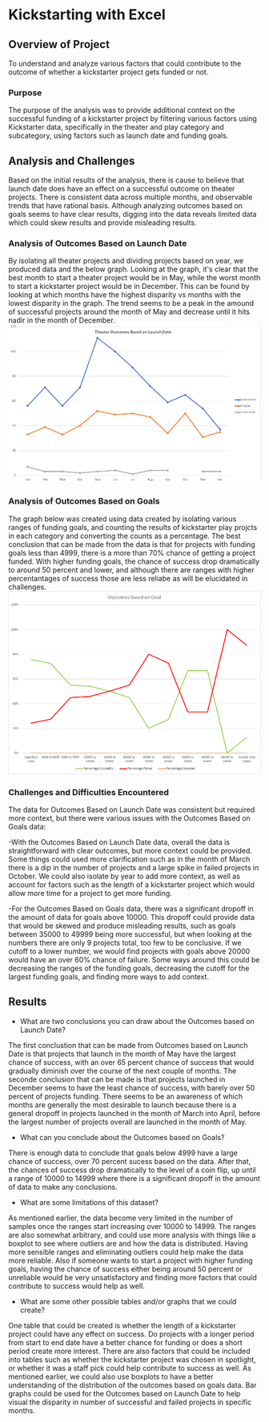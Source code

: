 # Kickstarting with Excel

## Overview of Project

To understand and analyze various factors that could contribute to the outcome of whether a kickstarter project gets funded or not.

### Purpose

The purpose of the analysis was to provide additional context on the successful funding of a kickstarter project by filtering various factors using Kickstarter data, specifically in the theater and play category and subcategory, using factors such as launch date and funding goals.

## Analysis and Challenges

Based on the initial results of the analysis, there is cause to believe that launch date does have an effect on a successful outcome on theater projects. There is consistent data across multiple months, and observable trends that have rational basis. Although analyzing outcomes based on goals seems to have clear results, digging into the data reveals limited data which could skew results and provide misleading results.

### Analysis of Outcomes Based on Launch Date

By isolating all theater projects and dividing projects based on year, we produced data and the below graph. Looking at the graph, it's clear that the best month to start a theater project would be in May, while the worst month to start a kickstarter project would be in December. This can be found by looking at which months have the highest disparity vs months with the lowest disparity in the graph. The trend seems to be a peak in the amound of successful projects around the month of May and decrease until it hits nadir in the month of December.
![Image of OBLD](https://github.com/DavidFGitH/kickstarter-analysis/blob/91f3179a37d1e824ca2dce13738aa6b018780557/resources/Theater_Outcomes_vs_Launch.png)

### Analysis of Outcomes Based on Goals

The graph below was created using data created by isolating various ranges of funding goals, and counting the results of kickstarter play projcts in each category and converting the counts as a percentage. The best conclusion that can be made from the data is that for projects with funding goals less than 4999, there is a more than 70% chance of getting a project funded. With higher funding goals, the chance of success drop dramatically to around 50 percent and lower, and although there are ranges with higher percentantages of success those are less reliabe as will be elucidated in challenges. 
![Image of OBG](https://github.com/DavidFGitH/kickstarter-analysis/blob/91f3179a37d1e824ca2dce13738aa6b018780557/resources/Outcomes_vs_Goals.png)

### Challenges and Difficulties Encountered

The data for Outcomes Based on Launch Date was consistent but required more context, but there were various issues with the Outcomes Based on Goals data:

-With the Outcomes Based on Launch Date data, overall the data is straightforward with clear outcomes, but more context could be provided. Some things could used more clarification such as in the month of March there is a dip in the number of projects and a large spike in failed projects in October. We could also isolate by year to add more context, as well as account for factors such as the length of a kickstarter project which would allow more time for a project to get more funding.

-For the Outcomes Based on Goals data, there was a significant dropoff in the amount of data for goals above 10000. This dropoff could provide data that would be skewed and produce misleading results, such as goals between 35000 to 49999 being more successful, but when looking at the numbers there are only 9 projects total, too few to be conclusive. If we cutoff to a lower number, we would find projects with goals above 20000 would have an over 60% chance of failure. Some ways around this could be decreasing the ranges of the funding goals, decreasing the cutoff for the largest funding goals, and finding more ways to add context.

## Results

- What are two conclusions you can draw about the Outcomes based on Launch Date?

The first conclustion that can be made from Outcomes based on Launch Date is that projects that launch in the month of May have the largest chance of success, with an over 65 percent chance of success that would gradually diminish over the course of the next couple of months. The seconde conclusion that can be made is that projects launched in December seems to have the least chance of success, with barely over 50 percent of projects funding. There seems to be an awareness of which months are generally the most desirable to launch because there is a general dropoff in projects launched in the month of March into April, before the largest number of projects overall are launched in the month of May.

- What can you conclude about the Outcomes based on Goals?

There is enough data to conclude that goals below 4999 have a large chance of success, over 70 percent sucess based on the data. After that, the chances of success drop dramatically to the level of a coin flip, up until a range of 10000 to 14999 where there is a significant dropoff in the amount of data to make any conclusions. 

- What are some limitations of this dataset?

As mentioned earlier, the data become very limited in the number of samples once the ranges start increasing over 10000 to 14999. The ranges are also somewhat arbitrary, and could use more analysis with things like a boxplot to see where outliers are and how the data is distributed. Having more sensible ranges and eliminating outliers could help make the data more reliable. Also if someone wants to start a project with higher funding goals, having the chance of success either being around 50 percent or unreliable would be very unsatisfactory and finding more factors that could contribute to success would help as well.

- What are some other possible tables and/or graphs that we could create?

One table that could be created is whether the length of a kickstarter project could have any effect on success. Do projects with a longer period from start to end date have a better chance for funding or does a short period create more interest. There are also factors that could be included into tables such as whether the kickstarter project was chosen in spotlight, or whether it was a staff pick could help contribute to success as well. As mentioned earlier, we could also use boxplots to have a better understanding of the distribution of the outcomes based on goals data. Bar graphs could be used for the Outcomes based on Launch Date to help visual the disparity in number of successful and failed projects in specific months.

